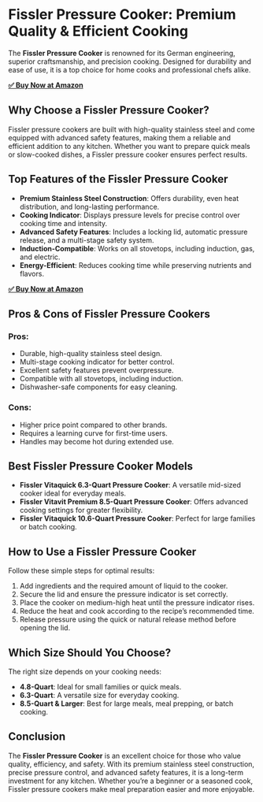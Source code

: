 <!DOCTYPE html>
<html lang="en">
<head>
    <meta charset="UTF-8">
    <meta name="viewport" content="width=device-width, initial-scale=1.0">
    <title>Fissler Pressure Cooker: Premium Quality & Efficient Cooking</title>
</head>
<body>

<h1>Fissler Pressure Cooker: Premium Quality & Efficient Cooking</h1>

<p>The <strong>Fissler Pressure Cooker</strong> is renowned for its German engineering, superior craftsmanship, and precision cooking. Designed for durability and ease of use, it is a top choice for home cooks and professional chefs alike.</p>

[**✅ Buy Now at Amazon**](https://amzn.to/4kvd4Lq)

<h2>Why Choose a Fissler Pressure Cooker?</h2>

<p>Fissler pressure cookers are built with high-quality stainless steel and come equipped with advanced safety features, making them a reliable and efficient addition to any kitchen. Whether you want to prepare quick meals or slow-cooked dishes, a Fissler pressure cooker ensures perfect results.</p>

<h2>Top Features of the Fissler Pressure Cooker</h2>

<ul>
    <li><strong>Premium Stainless Steel Construction</strong>: Offers durability, even heat distribution, and long-lasting performance.</li>
    <li><strong>Cooking Indicator</strong>: Displays pressure levels for precise control over cooking time and intensity.</li>
    <li><strong>Advanced Safety Features</strong>: Includes a locking lid, automatic pressure release, and a multi-stage safety system.</li>
    <li><strong>Induction-Compatible</strong>: Works on all stovetops, including induction, gas, and electric.</li>
    <li><strong>Energy-Efficient</strong>: Reduces cooking time while preserving nutrients and flavors.</li>
</ul>

[**✅ Buy Now at Amazon**](https://amzn.to/4kvd4Lq)

<h2>Pros & Cons of Fissler Pressure Cookers</h2>

<h3>Pros:</h3>
<ul>
    <li>Durable, high-quality stainless steel design.</li>
    <li>Multi-stage cooking indicator for better control.</li>
    <li>Excellent safety features prevent overpressure.</li>
    <li>Compatible with all stovetops, including induction.</li>
    <li>Dishwasher-safe components for easy cleaning.</li>
</ul>

<h3>Cons:</h3>
<ul>
    <li>Higher price point compared to other brands.</li>
    <li>Requires a learning curve for first-time users.</li>
    <li>Handles may become hot during extended use.</li>
</ul>

<h2>Best Fissler Pressure Cooker Models</h2>

<ul>
    <li><strong>Fissler Vitaquick 6.3-Quart Pressure Cooker</strong>: A versatile mid-sized cooker ideal for everyday meals.</li>
    <li><strong>Fissler Vitavit Premium 8.5-Quart Pressure Cooker</strong>: Offers advanced cooking settings for greater flexibility.</li>
    <li><strong>Fissler Vitaquick 10.6-Quart Pressure Cooker</strong>: Perfect for large families or batch cooking.</li>
</ul>

<h2>How to Use a Fissler Pressure Cooker</h2>

<p>Follow these simple steps for optimal results:</p>

<ol>
    <li>Add ingredients and the required amount of liquid to the cooker.</li>
    <li>Secure the lid and ensure the pressure indicator is set correctly.</li>
    <li>Place the cooker on medium-high heat until the pressure indicator rises.</li>
    <li>Reduce the heat and cook according to the recipe’s recommended time.</li>
    <li>Release pressure using the quick or natural release method before opening the lid.</li>
</ol>

<h2>Which Size Should You Choose?</h2>

<p>The right size depends on your cooking needs:</p>
<ul>
    <li><strong>4.8-Quart</strong>: Ideal for small families or quick meals.</li>
    <li><strong>6.3-Quart</strong>: A versatile size for everyday cooking.</li>
    <li><strong>8.5-Quart & Larger</strong>: Best for large meals, meal prepping, or batch cooking.</li>
</ul>

<h2>Conclusion</h2>

<p>The <strong>Fissler Pressure Cooker</strong> is an excellent choice for those who value quality, efficiency, and safety. With its premium stainless steel construction, precise pressure control, and advanced safety features, it is a long-term investment for any kitchen. Whether you’re a beginner or a seasoned cook, Fissler pressure cookers make meal preparation easier and more enjoyable.</p>

</body>
</html>
